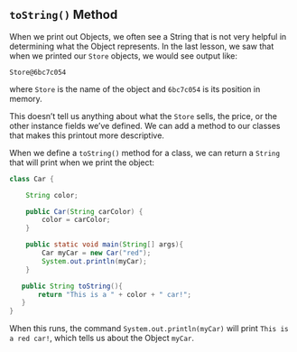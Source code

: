 ## `toString()` Method

When we print out Objects, we often see a String that is not very helpful in determining what the Object represents. In the last lesson, we saw that when we printed our `Store` objects, we would see output like:

```
Store@6bc7c054
```

where `Store` is the name of the object and `6bc7c054` is its position in memory.

This doesn’t tell us anything about what the `Store` sells, the price, or the other instance fields we’ve defined. We can add a method to our classes that makes this printout more descriptive.

When we define a `toString()` method for a class, we can return a `String` that will print when we print the object:

```java
class Car {

    String color;

    public Car(String carColor) {
        color = carColor;
    }

    public static void main(String[] args){
        Car myCar = new Car("red");
        System.out.println(myCar);
    }

   public String toString(){
       return "This is a " + color + " car!";
   }
}
```

When this runs, the command `System.out.println(myCar)` will print `This is a red car!`, which tells us about the Object `myCar`.

